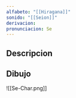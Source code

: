```yaml
---
alfabeto: "[[Hiragana]]"
sonido: "[[Seion]]"
derivacion: 
pronunciacion: Se
---
```

## Descripcion

## Dibujo

![[Se-Char.png]]